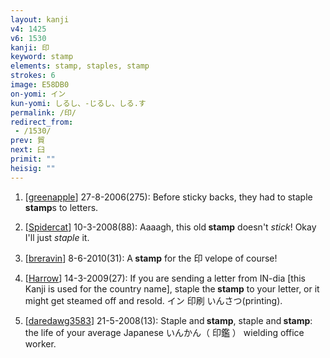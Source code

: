 ```yaml
---
layout: kanji
v4: 1425
v6: 1530
kanji: 印
keyword: stamp
elements: stamp, staples, stamp
strokes: 6
image: E58DB0
on-yomi: イン
kun-yomi: しるし、-じるし、しる.す
permalink: /印/
redirect_from:
 - /1530/
prev: 貿
next: 臼
primit: ""
heisig: ""
---
```


1) [<a href="http://kanji.koohii.com/profile/greenapple">greenapple</a>] 27-8-2006(275): Before sticky backs, they had to staple<strong> stamp</strong>s to letters.

2) [<a href="http://kanji.koohii.com/profile/Spidercat">Spidercat</a>] 10-3-2008(88): Aaaagh, this old<strong> stamp</strong> doesn&#039;t <em>stick</em>! Okay I&#039;ll just <em>staple</em> it.

3) [<a href="http://kanji.koohii.com/profile/breravin">breravin</a>] 8-6-2010(31): A<strong> stamp</strong> for the 印 velope of course!

4) [<a href="http://kanji.koohii.com/profile/Harrow">Harrow</a>] 14-3-2009(27): If you are sending a letter from IN-dia [this Kanji is used for the country name], staple the<strong> stamp</strong> to your letter, or it might get steamed off and resold. イン 印刷 いんさつ(printing).

5) [<a href="http://kanji.koohii.com/profile/daredawg3583">daredawg3583</a>] 21-5-2008(13): Staple and<strong> stamp</strong>, staple and<strong> stamp</strong>: the life of your average Japanese いんかん（ 印鑑 ） wielding office worker.

